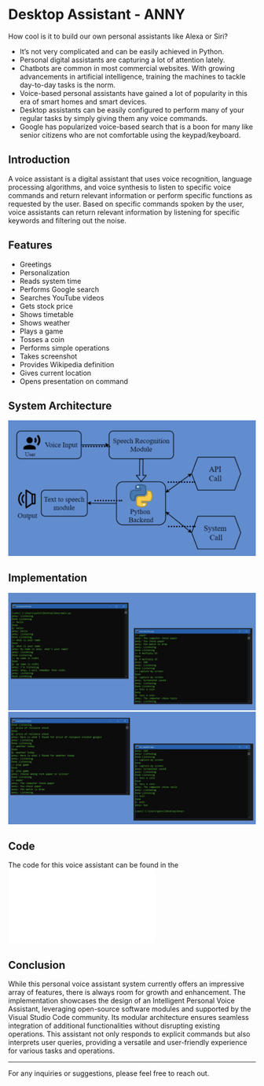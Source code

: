# Desktop Assistant - ANNY

How cool is it to build our own personal assistants like Alexa or Siri?

- It’s not very complicated and can be easily achieved in Python.
- Personal digital assistants are capturing a lot of attention lately.
- Chatbots are common in most commercial websites. With growing advancements in artificial intelligence, training the machines to tackle day-to-day tasks is the norm.
- Voice-based personal assistants have gained a lot of popularity in this era of smart homes and smart devices.
- Desktop assistants can be easily configured to perform many of your regular tasks by simply giving them any voice commands.
- Google has popularized voice-based search that is a boon for many like senior citizens who are not comfortable using the keypad/keyboard.

## Introduction

A voice assistant is a digital assistant that uses voice recognition, language processing algorithms, and voice synthesis to listen to specific voice commands and return relevant information or perform specific functions as requested by the user. Based on specific commands spoken by the user, voice assistants can return relevant information by listening for specific keywords and filtering out the noise.

## Features

- Greetings
- Personalization
- Reads system time
- Performs Google search
- Searches YouTube videos
- Gets stock price
- Shows timetable
- Shows weather  
- Plays a game
- Tosses a coin
- Performs simple operations
- Takes screenshot
- Provides Wikipedia definition
- Gives current location 
- Opens presentation on command

## System Architecture 
![architecture](system_arc.png)

## Implementation

![Screenshot 1](image_1.png)
![Screenshot 2](image_2.png)
<!-- Add more screenshots as necessary -->

## Code

The code for this voice assistant can be found in the ![main.py](main.py)

## Conclusion

While this personal voice assistant system currently offers an impressive array of features, there is always room for growth and enhancement. The implementation showcases the design of an Intelligent Personal Voice Assistant, leveraging open-source software modules and supported by the Visual Studio Code community. Its modular architecture ensures seamless integration of additional functionalities without disrupting existing operations. This assistant not only responds to explicit commands but also interprets user queries, providing a versatile and user-friendly experience for various tasks and operations.

---

For any inquiries or suggestions, please feel free to reach out.
